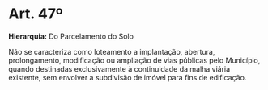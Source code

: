 # Art. 47º

**Hierarquia:** Do Parcelamento do Solo

Não se caracteriza como loteamento a implantação, abertura, prolongamento, modificação ou ampliação de vias públicas pelo Município, quando destinadas exclusivamente à continuidade da malha viária existente, sem envolver a subdivisão de imóvel para fins de edificação.






